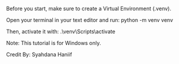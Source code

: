 Before you start, make sure to create a Virtual Environment (.venv).

Open your terminal in your text editor and run:
python -m venv venv

Then, activate it with:
.\venv\Scripts\activate

Note: This tutorial is for Windows only.

Credit By: Syahdana Haniif

